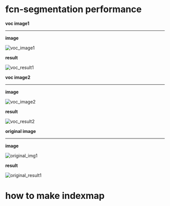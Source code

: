# fcn-segmentation performance

<b>voc image1</b><hr>

<b>image</b>

![voc_image1](https://user-images.githubusercontent.com/48679574/73957794-40b17280-494a-11ea-845f-734f4fa94c86.png)

<b>result</b>

![voc_result1](https://user-images.githubusercontent.com/48679574/73957815-4b6c0780-494a-11ea-8179-87460af9e61b.png)



<b>voc image2</b><hr>

<b>image</b>

![voc_image2](https://user-images.githubusercontent.com/48679574/73957967-84a47780-494a-11ea-849d-af3b5aebad7b.png)

<b>result</b>

![voc_result2](https://user-images.githubusercontent.com/48679574/73957978-89692b80-494a-11ea-9d4d-c793d24c3de1.png)


<b>original image</b><hr>

<b>image</b>

![original_img1](https://user-images.githubusercontent.com/48679574/73958093-ba496080-494a-11ea-9d81-4dcaa2a2c2dc.png)

<b>result</b>

![original_result1](https://user-images.githubusercontent.com/48679574/73958109-bfa6ab00-494a-11ea-9fc6-9ebada69ce3e.png)

# how to make indexmap

```

```
